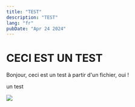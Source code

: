 ```yaml
---
title: "TEST"
description: "TEST"
lang: "fr"
pubDate: "Apr 24 2024"
---
```


# CECI EST UN TEST
Bonjour, ceci est un test à partir d'un fichier, oui !

un test

![](/portfolio/projects/move/After_Kubernetes.drawio.png)